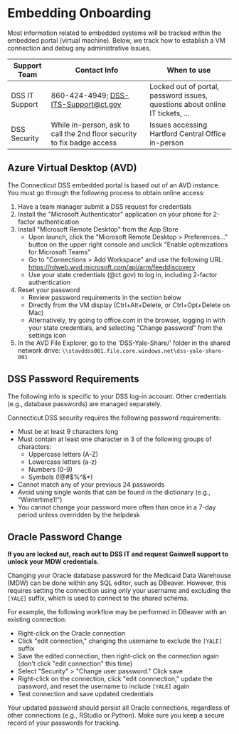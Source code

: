 # Embedding Onboarding

Most information related to embedded systems will be tracked within the embedded portal (virtual machine). Below, we track how to establish a VM connection and debug any administrative issues.

| Support Team | Contact Info | When to use |
| --- | --- | --- |
| DSS IT Support | 860-424-4949; DSS-ITS-Support@ct.gov | Locked out of portal, password issues, questions about online IT tickets, ... |
| DSS Security | While in-person, ask to call the 2nd floor security to fix badge access | Issues accessing Hartford Central Office in-person |

## Azure Virtual Desktop (AVD)

The Connecticut DSS embedded portal is based out of an AVD instance. You must go through the following process to obtain online access:

1. Have a team manager submit a DSS request for credentials
2. Install the "Microsoft Authenticator" application on your phone for 2-factor authentication
3. Install "Microsoft Remote Desktop" from the App Store
    - Upon launch, click the "Microsoft Remote Desktop > Preferences..." button on the upper right console and unclick "Enable optimizations for Microsoft Teams"
    - Go to "Connections > Add Workspace" and use the following URL: https://rdweb.wvd.microsoft.com/api/arm/feeddiscovery
    - Use your state credentials (@ct.gov) to log in, including 2-factor authentication
4. Reset your password
    - Review password requirements in the section below
    - Directly from the VM display (Ctrl+Alt+Delete, or Ctrl+Opt+Delete on Mac)
    - Alternatively, try going to office.com in the browser, logging in with your state credentials, and selecting "Change password" from the settings icon
5. In the AVD File Explorer, go to the 'DSS-Yale-Share/' folder in the shared network drive: `\\stavddss001.file.core.windows.net\dss-yale-share-001`

## DSS Password Requirements

The following info is specific to your DSS log-in account. Other credentials (e.g., database passwords) are managed separately.

Connecticut DSS security requires the following password requirements:

- Must be at least 9 characters long
- Must contain at least one character in 3 of the following groups of characters:
    - Uppercase letters (A-Z)
    - Lowercase letters (a-z)
    - Numbers (0-9)
    - Symbols (!@#$%^&*)
- Cannot match any of your previous 24 passwords
- Avoid using single words that can be found in the dictionary (e.g., "Wintertime1!")
- You cannot change your password more often than once in a 7-day period unless overridden by the helpdesk

## Oracle Password Change

**If you are locked out, reach out to DSS IT and request Gainwell support to unlock your MDW credentials.**

Changing your Oracle database password for the Medicaid Data Warehouse (MDW) can be done within any SQL editor, such as DBeaver. However, this requires setting the connection using *only* your username and excluding the `[YALE]` suffix, which is used to connect to the shared schema.

For example, the following workflow may be performed in DBeaver with an existing connection:

- Right-click on the Oracle connection
- Click "edit connection," changing the username to exclude the `[YALE]` suffix
- Save the edited connection, then right-click on the connection again (don't click "edit connection" this time)
- Select "Security" > "Change user password." Click save
- Right-click on the connection, click "edit connnection," update the password, and reset the username to include `[YALE]` again
- Test connection and save updated credentials

Your updated password should persist all Oracle connections, regardless of other connections (e.g., RStudio or Python). Make sure you keep a secure record of your passwords for tracking.


